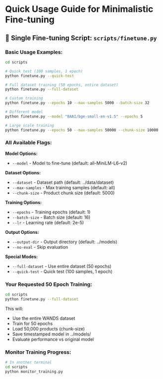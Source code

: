 # Quick Usage Guide for Minimalistic Fine-tuning

## 🎯 Single Fine-tuning Script: `scripts/finetune.py`

### Basic Usage Examples:

```bash
cd scripts

# Quick test (100 samples, 1 epoch)
python finetune.py --quick-test

# Full dataset training (50 epochs, entire dataset)  
python finetune.py --full-dataset

# Custom training
python finetune.py --epochs 10 --max-samples 5000 --batch-size 32

# Different model
python finetune.py --model "BAAI/bge-small-en-v1.5" --epochs 5

# Large scale training
python finetune.py --epochs 50 --max-samples 50000 --chunk-size 10000
```

### All Available Flags:

**Model Options:**
- `--model` - Model to fine-tune (default: all-MiniLM-L6-v2)

**Dataset Options:**
- `--dataset` - Dataset path (default: ../data/dataset)
- `--max-samples` - Max training samples (default: all)
- `--chunk-size` - Product chunk size (default: 5000)

**Training Options:**
- `--epochs` - Training epochs (default: 1)
- `--batch-size` - Batch size (default: 16) 
- `--lr` - Learning rate (default: 2e-5)

**Output Options:**
- `--output-dir` - Output directory (default: ../models)
- `--no-eval` - Skip evaluation

**Special Modes:**
- `--full-dataset` - Use entire dataset (50 epochs)
- `--quick-test` - Quick test (100 samples, 1 epoch)

### Your Requested 50 Epoch Training:

```bash
cd scripts
python finetune.py --full-dataset
```

This will:
- Use the entire WANDS dataset
- Train for 50 epochs
- Load 50,000 products (chunk-size)
- Save timestamped model in ../models/
- Evaluate performance vs original model

### Monitor Training Progress:

```bash
# In another terminal
cd scripts  
python monitor_training.py
```
